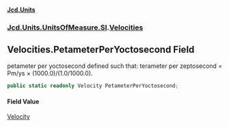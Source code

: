#### [Jcd.Units](index 'index')
### [Jcd.Units.UnitsOfMeasure.SI](Jcd.Units.UnitsOfMeasure.SI 'Jcd.Units.UnitsOfMeasure.SI').[Velocities](Velocities 'Jcd.Units.UnitsOfMeasure.SI.Velocities')

## Velocities.PetameterPerYoctosecond Field

petameter per yoctosecond defined such that: terameter per zeptosecond = Pm/ys × (1000.0)/(1.0/1000.0).

```csharp
public static readonly Velocity PetameterPerYoctosecond;
```

#### Field Value
[Velocity](Velocity 'Jcd.Units.UnitTypes.Velocity')